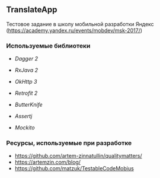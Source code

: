 ## TranslateApp
Тестовое задание в школу мобильной разработки Яндекс (https://academy.yandex.ru/events/mobdev/msk-2017/)

### Используемые библиотеки
* _Dagger 2_
* _RxJava 2_
* _OkHttp 3_
* _Retrofit 2_
* _ButterKnife_

* _Assertj_
* _Mockito_

### Ресурсы, используемые при разработке
* https://github.com/artem-zinnatullin/qualitymatters/
* https://artemzin.com/blog/
* https://github.com/matzuk/TestableCodeMobius
